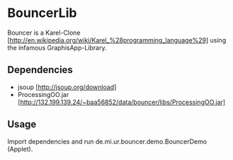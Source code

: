 # BouncerLib
Bouncer is a Karel-Clone [http://en.wikipedia.org/wiki/Karel_%28programming_language%29] using the infamous GraphisApp-Library.

## Dependencies

* jsoup [http://jsoup.org/download]
* ProcessingOO.jar [http://132.199.139.24/~baa56852/data/bouncer/libs/ProcessingOO.jar]

## Usage

Import dependencies and run de.mi.ur.bouncer.demo.BouncerDemo (Applet).


